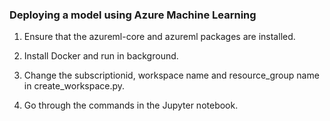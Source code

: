 ### Deploying a model using Azure Machine Learning 

1. Ensure that the azureml-core and azureml packages are installed. 

2. Install Docker and run in background. 

3. Change the subscriptionid, workspace name and resource_group name in create_workspace.py.

4. Go through the commands in the Jupyter notebook. 